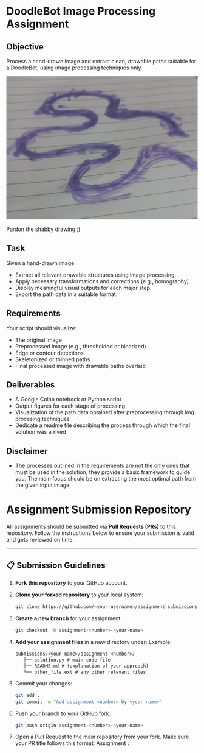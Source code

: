 # DoodleBot Image Processing Assignment

## Objective
Process a hand-drawn image and extract clean, drawable paths suitable for a DoodleBot, using image processing techniques only.

![Description](./Input_image.jpg)

Pardon the shabby drawing ;)

## Task
Given a hand-drawn image:
- Extract all relevant drawable structures using image processing.
- Apply necessary transformations and corrections (e.g., homography).
- Display meaningful visual outputs for each major step.
- Export the path data in a suitable format.

## Requirements
Your script should visualize:
- The original image
- Preprocessed image (e.g., thresholded or binarized)
- Edge or contour detections
- Skeletonized or thinned paths
- Final processed image with drawable paths overlaid

## Deliverables
- A Google Colab notebook or Python script
- Output figures for each stage of processing
- Visualization of the path data obtained after preprocessing through img procesing techniques
- Dedicate a readme file describing the process through which the final solution was arrived

## Disclaimer
- The processes outlined in the requirements are not the only ones that must be used in the solution, they provide a basic framework to guide you. The main focus should be on extracting the most optimal path from the given input image.

# Assignment Submission Repository

All assignments should be submitted via **Pull Requests (PRs)** to this repository. Follow the instructions below to ensure your submission is valid and gets reviewed on time.

---

## 📋 Submission Guidelines

1. **Fork this repository** to your GitHub account.

2. **Clone your forked repository** to your local system:
   ```bash
   git clone https://github.com/<your-username>/assignment-submissions.git

3. **Create a new branch** for your assignment:
   ```bash
   git checkout -b assignment-<number>-<your-name>

4. **Add your assignment files** in a new directory under:
   Example:
    <pre><code>submissions/&lt;your-name&gt;/assignment-&lt;number&gt;/ 
      ├── solution.py # main code file 
      ├── README.md # (explanation of your approach)
      └── other_file.ext # any other relevant files </code></pre>

5. Commit your changes:
   ```bash
   git add .
   git commit -m "Add assignment <number> by <your-name>"

6. Push your branch to your GitHub fork:
   ```bash
   git push origin assignment-<number>-<your-name>

7. Open a Pull Request to the main repository from your fork.
   Make sure your PR title follows this format:
   Assignment <number>: <your-name>



